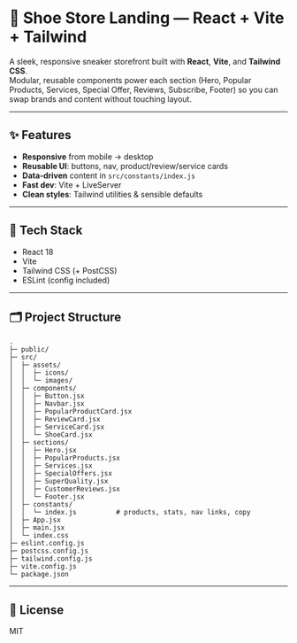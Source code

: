 # 👟 Shoe Store Landing — React + Vite + Tailwind

A sleek, responsive sneaker storefront built with **React**, **Vite**, and **Tailwind CSS**.  
Modular, reusable components power each section (Hero, Popular Products, Services, Special Offer, Reviews, Subscribe, Footer) so you can swap brands and content without touching layout.

---

## ✨ Features
- **Responsive** from mobile → desktop
- **Reusable UI**: buttons, nav, product/review/service cards
- **Data‑driven** content in `src/constants/index.js`
- **Fast dev**: Vite + LiveServer
- **Clean styles**: Tailwind utilities & sensible defaults

---

## 🧰 Tech Stack
- React 18
- Vite
- Tailwind CSS (+ PostCSS)
- ESLint (config included)

---

## 🗂 Project Structure

```
.
├─ public/
├─ src/
│  ├─ assets/
│  │  ├─ icons/
│  │  └─ images/
│  ├─ components/
│  │  ├─ Button.jsx
│  │  ├─ Navbar.jsx
│  │  ├─ PopularProductCard.jsx
│  │  ├─ ReviewCard.jsx
│  │  ├─ ServiceCard.jsx
│  │  └─ ShoeCard.jsx
│  ├─ sections/
│  │  ├─ Hero.jsx
│  │  ├─ PopularProducts.jsx
│  │  ├─ Services.jsx
│  │  ├─ SpecialOffers.jsx
│  │  ├─ SuperQuality.jsx
│  │  ├─ CustomerReviews.jsx
│  │  └─ Footer.jsx
│  ├─ constants/
│  │  └─ index.js          # products, stats, nav links, copy
│  ├─ App.jsx
│  ├─ main.jsx
│  └─ index.css
├─ eslint.config.js
├─ postcss.config.js
├─ tailwind.config.js
├─ vite.config.js
└─ package.json
```

---

## 📄 License
MIT


